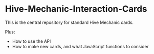 # Hive-Mechanic-Interaction-Cards

This is the central repository for standard Hive Mechanic cards. 

Plus:
* How to use the API
* How to make new cards, and what JavaScript functions to consider


